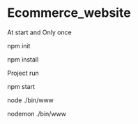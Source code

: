 # Ecommerce_website

At start and Only once

npm init

npm install

Project run

npm start 
 
node ./bin/www

nodemon ./bin/www
